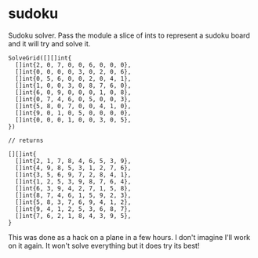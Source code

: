 # sudoku

Sudoku solver. Pass the module a slice of ints to represent a sudoku board and it will
try and solve it.

```
SolveGrid([][]int{
  []int{2, 0, 7, 0, 0, 6, 0, 0, 0},
  []int{0, 0, 0, 0, 3, 0, 2, 0, 6},
  []int{0, 5, 6, 0, 0, 2, 0, 4, 1},
  []int{1, 0, 0, 3, 0, 8, 7, 6, 0},
  []int{6, 0, 9, 0, 0, 0, 1, 0, 8},
  []int{0, 7, 4, 6, 0, 5, 0, 0, 3},
  []int{5, 8, 0, 7, 0, 0, 4, 1, 0},
  []int{9, 0, 1, 0, 5, 0, 0, 0, 0},
  []int{0, 0, 0, 1, 0, 0, 3, 0, 5},
})

// returns

[][]int{
  []int{2, 1, 7, 8, 4, 6, 5, 3, 9},
  []int{4, 9, 8, 5, 3, 1, 2, 7, 6},
  []int{3, 5, 6, 9, 7, 2, 8, 4, 1},
  []int{1, 2, 5, 3, 9, 8, 7, 6, 4},
  []int{6, 3, 9, 4, 2, 7, 1, 5, 8},
  []int{8, 7, 4, 6, 1, 5, 9, 2, 3},
  []int{5, 8, 3, 7, 6, 9, 4, 1, 2},
  []int{9, 4, 1, 2, 5, 3, 6, 8, 7},
  []int{7, 6, 2, 1, 8, 4, 3, 9, 5},
}
 ```

 This was done as a hack on a plane in a few hours. I don't imagine I'll work on it again. It won't solve everything but it does try its best!
